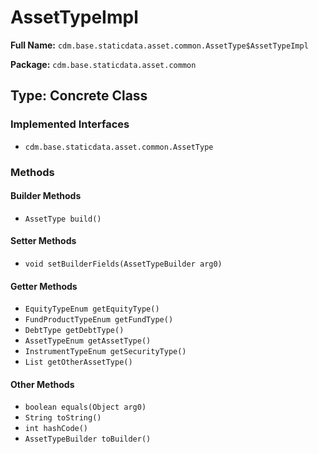 # AssetTypeImpl

**Full Name:** `cdm.base.staticdata.asset.common.AssetType$AssetTypeImpl`

**Package:** `cdm.base.staticdata.asset.common`

## Type: Concrete Class

### Implemented Interfaces

- `cdm.base.staticdata.asset.common.AssetType`

### Methods

#### Builder Methods

- `AssetType build()`

#### Setter Methods

- `void setBuilderFields(AssetTypeBuilder arg0)`

#### Getter Methods

- `EquityTypeEnum getEquityType()`
- `FundProductTypeEnum getFundType()`
- `DebtType getDebtType()`
- `AssetTypeEnum getAssetType()`
- `InstrumentTypeEnum getSecurityType()`
- `List getOtherAssetType()`

#### Other Methods

- `boolean equals(Object arg0)`
- `String toString()`
- `int hashCode()`
- `AssetTypeBuilder toBuilder()`

